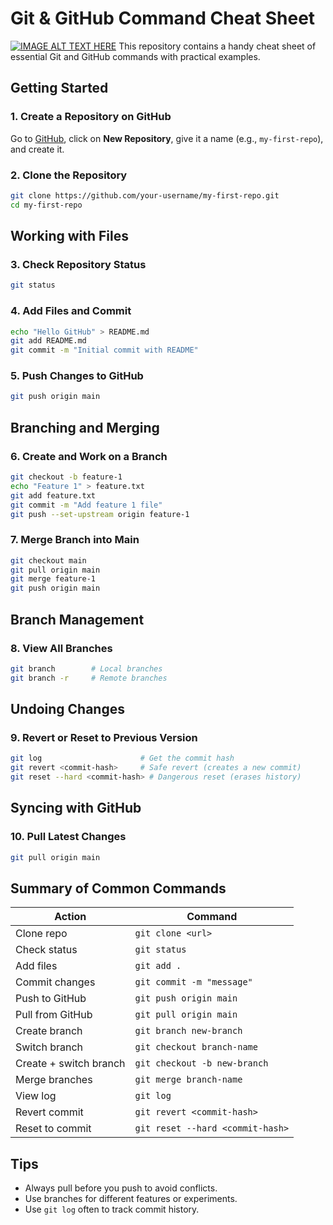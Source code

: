 # Git & GitHub Command Cheat Sheet
[![IMAGE ALT TEXT HERE](https://img.youtube.com/vi/YOUTUBE_VIDEO_ID_HERE/0.jpg)](https://youtu.be/Vwg2m6h4ySo)
This repository contains a handy cheat sheet of essential Git and GitHub commands with practical examples.

## Getting Started

### 1. Create a Repository on GitHub
Go to [GitHub](https://github.com), click on **New Repository**, give it a name (e.g., `my-first-repo`), and create it.

### 2. Clone the Repository
```bash
git clone https://github.com/your-username/my-first-repo.git
cd my-first-repo
````

## Working with Files

### 3. Check Repository Status

```bash
git status
```

### 4. Add Files and Commit

```bash
echo "Hello GitHub" > README.md
git add README.md
git commit -m "Initial commit with README"
```

### 5. Push Changes to GitHub

```bash
git push origin main
```

## Branching and Merging

### 6. Create and Work on a Branch

```bash
git checkout -b feature-1
echo "Feature 1" > feature.txt
git add feature.txt
git commit -m "Add feature 1 file"
git push --set-upstream origin feature-1
```

### 7. Merge Branch into Main

```bash
git checkout main
git pull origin main
git merge feature-1
git push origin main
```

## Branch Management

### 8. View All Branches

```bash
git branch        # Local branches
git branch -r     # Remote branches
```

## Undoing Changes

### 9. Revert or Reset to Previous Version

```bash
git log                      # Get the commit hash
git revert <commit-hash>     # Safe revert (creates a new commit)
git reset --hard <commit-hash> # Dangerous reset (erases history)
```

## Syncing with GitHub

### 10. Pull Latest Changes

```bash
git pull origin main
```

## Summary of Common Commands

| Action                 | Command                          |
| ---------------------- | -------------------------------- |
| Clone repo             | `git clone <url>`                |
| Check status           | `git status`                     |
| Add files              | `git add .`                      |
| Commit changes         | `git commit -m "message"`        |
| Push to GitHub         | `git push origin main`           |
| Pull from GitHub       | `git pull origin main`           |
| Create branch          | `git branch new-branch`          |
| Switch branch          | `git checkout branch-name`       |
| Create + switch branch | `git checkout -b new-branch`     |
| Merge branches         | `git merge branch-name`          |
| View log               | `git log`                        |
| Revert commit          | `git revert <commit-hash>`       |
| Reset to commit        | `git reset --hard <commit-hash>` |

## Tips

* Always pull before you push to avoid conflicts.
* Use branches for different features or experiments.
* Use `git log` often to track commit history.


